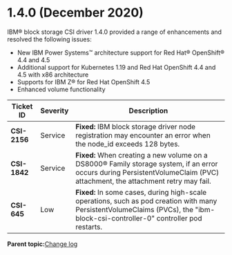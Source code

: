 # 1.4.0 \(December 2020\)

IBM® block storage CSI driver 1.4.0 provided a range of enhancements and resolved the following issues:

-   New IBM Power Systems™ architecture support for Red Hat® OpenShift® 4.4 and 4.5
-   Additional support for Kubernetes 1.19 and Red Hat OpenShift 4.4 and 4.5 with x86 architecture
-   Supports for IBM Z® for Red Hat OpenShift 4.5
-   Enhanced volume functionality

|Ticket ID|Severity|Description|
|---------|--------|-----------|
|**CSI-2156**|Service|**Fixed:** IBM block storage driver node registration may encounter an error when the node\_id exceeds 128 bytes.|
|**CSI-1842**|Service|**Fixed:** When creating a new volume on a DS8000® Family storage system, if an error occurs during PersistentVolumeClaim \(PVC\) attachment, the attachment retry may fail.|
|**CSI-645**|Low|**Fixed:** In some cases, during high-scale operations, such as pod creation with many PersistentVolumeClaims \(PVCs\), the "ibm-block-csi-controller-0" controller pod restarts.|

**Parent topic:**[Change log](csi_rn_changelog.md)


